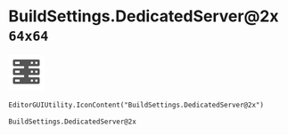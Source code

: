 # BuildSettings.DedicatedServer@2x `64x64`
<img src="/img/BuildSettings.DedicatedServer@2x.png" width=64 height=64>

``` CSharp
EditorGUIUtility.IconContent("BuildSettings.DedicatedServer@2x")
```
```
BuildSettings.DedicatedServer@2x
```
